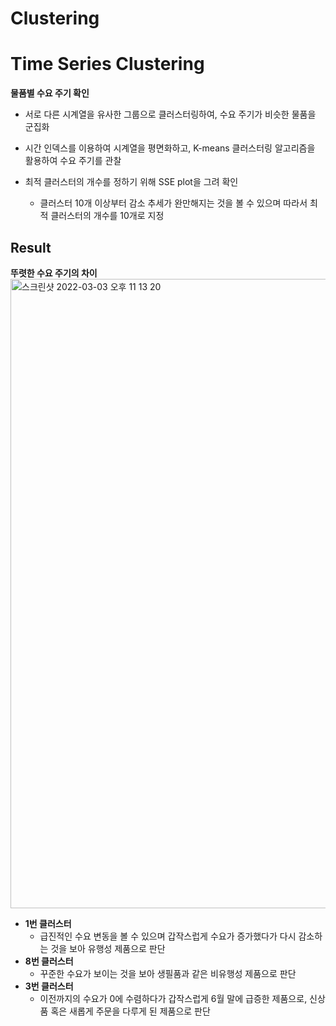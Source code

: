 # Clustering

# Time Series Clustering
__물품별 수요 주기 확인__
- 서로 다른 시계열을 유사한 그룹으로 클러스터링하여, 수요 주기가 비슷한 물품을 군집화
- 시간 인덱스를 이용하여 시계열을 평면화하고, K-means 클러스터링 알고리즘을 활용하여 수요 주기를 관찰

- 최적 클러스터의 개수를 정하기 위해 SSE plot을 그려 확인
    - 클러스터 10개 이상부터 감소 추세가 완만해지는 것을 볼 수 있으며 따라서 최적 클러스터의 개수를 10개로 지정

## Result
__뚜렷한 수요 주기의 차이__ 
<img width="1007" alt="스크린샷 2022-03-03 오후 11 13 20" src="https://user-images.githubusercontent.com/67430267/156581875-55679665-97ae-4b84-9135-52eabfb326eb.png">

- **1번 클러스터** 
    - 급진적인 수요 변동을 볼 수 있으며 갑작스럽게 수요가 증가했다가 다시 감소하는 것을 보아 유행성 제품으로 판단
- **8번 클러스터**
    - 꾸준한 수요가 보이는 것을 보아 생필품과 같은 비유행성 제품으로 판단
- **3번 클러스터**
    - 이전까지의 수요가 0에 수렴하다가 갑작스럽게 6월 말에 급증한 제품으로, 신상품 혹은 새롭게 주문을 다루게 된 제품으로 판단